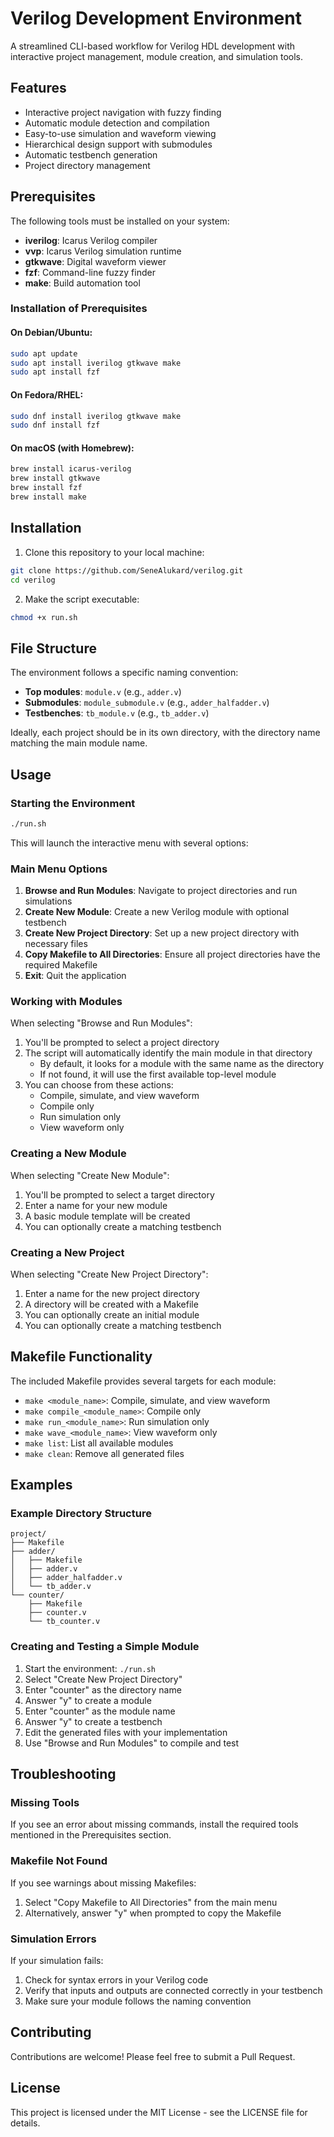 # Verilog Development Environment

A streamlined CLI-based workflow for Verilog HDL development with interactive project management, module creation, and simulation tools.

## Features

- Interactive project navigation with fuzzy finding
- Automatic module detection and compilation
- Easy-to-use simulation and waveform viewing
- Hierarchical design support with submodules
- Automatic testbench generation
- Project directory management

## Prerequisites

The following tools must be installed on your system:

- **iverilog**: Icarus Verilog compiler
- **vvp**: Icarus Verilog simulation runtime
- **gtkwave**: Digital waveform viewer
- **fzf**: Command-line fuzzy finder
- **make**: Build automation tool

### Installation of Prerequisites

#### On Debian/Ubuntu:
```bash
sudo apt update
sudo apt install iverilog gtkwave make
sudo apt install fzf
```

#### On Fedora/RHEL:
```bash
sudo dnf install iverilog gtkwave make
sudo dnf install fzf
```

#### On macOS (with Homebrew):
```bash
brew install icarus-verilog
brew install gtkwave
brew install fzf
brew install make
```

## Installation

1. Clone this repository to your local machine:

```bash
git clone https://github.com/SeneAlukard/verilog.git
cd verilog
```

2. Make the script executable:

```bash
chmod +x run.sh
```

## File Structure

The environment follows a specific naming convention:

- **Top modules**: `module.v` (e.g., `adder.v`)
- **Submodules**: `module_submodule.v` (e.g., `adder_halfadder.v`)
- **Testbenches**: `tb_module.v` (e.g., `tb_adder.v`)

Ideally, each project should be in its own directory, with the directory name matching the main module name.

## Usage

### Starting the Environment

```bash
./run.sh
```

This will launch the interactive menu with several options:

### Main Menu Options

1. **Browse and Run Modules**: Navigate to project directories and run simulations
2. **Create New Module**: Create a new Verilog module with optional testbench
3. **Create New Project Directory**: Set up a new project directory with necessary files
4. **Copy Makefile to All Directories**: Ensure all project directories have the required Makefile
5. **Exit**: Quit the application

### Working with Modules

When selecting "Browse and Run Modules":

1. You'll be prompted to select a project directory
2. The script will automatically identify the main module in that directory
   - By default, it looks for a module with the same name as the directory
   - If not found, it will use the first available top-level module
3. You can choose from these actions:
   - Compile, simulate, and view waveform
   - Compile only
   - Run simulation only
   - View waveform only

### Creating a New Module

When selecting "Create New Module":

1. You'll be prompted to select a target directory
2. Enter a name for your new module
3. A basic module template will be created
4. You can optionally create a matching testbench

### Creating a New Project

When selecting "Create New Project Directory":

1. Enter a name for the new project directory
2. A directory will be created with a Makefile
3. You can optionally create an initial module
4. You can optionally create a matching testbench

## Makefile Functionality

The included Makefile provides several targets for each module:

- `make <module_name>`: Compile, simulate, and view waveform
- `make compile_<module_name>`: Compile only
- `make run_<module_name>`: Run simulation only
- `make wave_<module_name>`: View waveform only
- `make list`: List all available modules
- `make clean`: Remove all generated files

## Examples

### Example Directory Structure

```
project/
├── Makefile
├── adder/
│   ├── Makefile
│   ├── adder.v
│   ├── adder_halfadder.v
│   └── tb_adder.v
└── counter/
    ├── Makefile
    ├── counter.v
    └── tb_counter.v
```

### Creating and Testing a Simple Module

1. Start the environment: `./run.sh`
2. Select "Create New Project Directory"
3. Enter "counter" as the directory name
4. Answer "y" to create a module
5. Enter "counter" as the module name
6. Answer "y" to create a testbench
7. Edit the generated files with your implementation
8. Use "Browse and Run Modules" to compile and test

## Troubleshooting

### Missing Tools

If you see an error about missing commands, install the required tools mentioned in the Prerequisites section.

### Makefile Not Found

If you see warnings about missing Makefiles:

1. Select "Copy Makefile to All Directories" from the main menu
2. Alternatively, answer "y" when prompted to copy the Makefile

### Simulation Errors

If your simulation fails:

1. Check for syntax errors in your Verilog code
2. Verify that inputs and outputs are connected correctly in your testbench
3. Make sure your module follows the naming convention

## Contributing

Contributions are welcome! Please feel free to submit a Pull Request.

## License

This project is licensed under the MIT License - see the LICENSE file for details.
